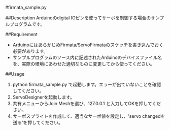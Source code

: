 #firmata_sample.py

##Description
Arduinoのdigital IOピンを使ってサーボを制御する場合のサンプルプログラムです。

##Requirement
* ArduinoにはあらかじめFirmata/ServoFirmataのスケッチを書き込んでおく必要があります。
* サンプルプログラムのソース内に記述されたArduinoのデバイスファイル名を、実際の環境にあわせた適切なものに変更してから使ってください。

##Usage
1. python firmata_sample.py で起動します。エラーが出ていないことを確認してください。
2. ServoDesignerを起動します。
3. 共有メニューからJoin Meshを選び、127.0.0.1 と入力してOKを押してください。
4. サーボスプライトを作成して、適当なサーボ値を設定し、'servo changedを送る'を押してください。

